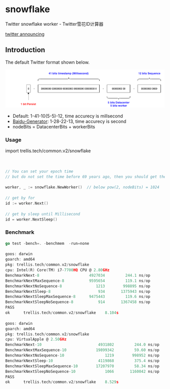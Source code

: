 # snowflake

Twitter snowflake worker - Twitter雪花ID计算器

[twitter announcing](https://blog.twitter.com/engineering/en_us/a/2010/announcing-snowflake.html)


## Introduction

The default Twitter format shown below.

![snowflake.png](snowflake.png)

* Default: 1-41-10(5-5)-12, time accurecy is millsecond
* [Baidu-Generator](https://github.com/baidu/uid-generator): 1-28-22-13, time accurecy is second
* nodeBits = DatacenterBits + workerBits

### Usage

import trellis.tech/common.v2/snowflake

```go


// You can set your epoch time
// but do not set the time before 69 years ago, then you should get the overflowed number

worker, _ := snowflake.NewWorker()  // below pow(2, nodeBits) = 1024

// get by for
id := worker.Next()

// get by sleep until Millisecond
id = worker.NextSleep()
```

### Benchmark

```go
go test -bench=. -benchmem  -run=none

goos: darwin
goarch: amd64
pkg: trellis.tech/common.v2/snowflake
cpu: Intel(R) Core(TM) i7-7700HQ CPU @ 2.80GHz
BenchmarkNext-8                   	 4927034	     244.1 ns/op	       0 B/op	       0 allocs/op
BenchmarkNextMaxSequence-8        	 9595654	     119.1 ns/op	       0 B/op	       0 allocs/op
BenchmarkNextNoSequence-8         	    1213	    998895 ns/op	       0 B/op	       0 allocs/op
BenchmarkNextSleep-8              	     934	   1375943 ns/op	       0 B/op	       0 allocs/op
BenchmarkNextSleepMaxSequence-8   	 9475443	     119.6 ns/op	       0 B/op	       0 allocs/op
BenchmarkNextSleepNoSequence-8    	     914	   1367458 ns/op	       0 B/op	       0 allocs/op
PASS
ok  	trellis.tech/common.v2/snowflake	8.104s

goos: darwin
goarch: amd64
pkg: trellis.tech/common.v2/snowflake
cpu: VirtualApple @ 2.50GHz
BenchmarkNext-10                    	 4931802	     244.0 ns/op	       0 B/op	       0 allocs/op
BenchmarkNextMaxSequence-10         	19899342	     59.60 ns/op	       0 B/op	       0 allocs/op
BenchmarkNextNoSequence-10          	    1219	    998952 ns/op	       0 B/op	       0 allocs/op
BenchmarkNextSleep-10               	 4119868	     375.4 ns/op	       0 B/op	       0 allocs/op
BenchmarkNextSleepMaxSequence-10    	17207970	     58.34 ns/op	       0 B/op	       0 allocs/op
BenchmarkNextSleepNoSequence-10     	    1066	   1160042 ns/op	       0 B/op	       0 allocs/op
PASS
ok  	trellis.tech/common.v2/snowflake	8.529s
```